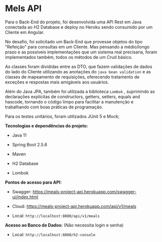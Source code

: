# 						 Mels API

Para o Back-End do projeto, foi desenvolvida uma API Rest em Java conectada ao H2 Database e  deploy no Heroku sendo consumido por um Cliente em Angular.

No desafio, foi solicitado um Back-End que provesse objetos do tipo "Refeição" para consultas em um Cliente. Mas pensando a médio/longo prazo e as possíveis implementações que um sistema real precisaria, foram implementados também, todos os métodos de um Crud básico.

As classes foram divididas entre as DTO, que fazem validações de dados do lado do Cliente utilizando as anotações do `java bean validation` e as classes de mapeamento de requisições, oferecendo tratamento de exceções e respostas mais amigáveis aos usuários.

Além do Java JPA, também foi utilizada a biblioteca `Lombok` , suprimindo as declarações explícitas de constructors, getters, setters, equals and hascode, tornando o código limpo para facilitar a manutenção e trabalhando com boas práticas de programação.

Para os testes unitários, foram utilizados  JUnit 5 e Mock;

**Tecnologias e dependências do projeto:** 

- Java 11 

- Spring Boot 2.5.6

- Maven

- H2 Database

- Lombok

  

**Pontos de acesso para API:** 

- Swagger: https://meals-project-api.herokuapp.com/swagger-ui/index.html

- Cloud: https://meals-project-api.herokuapp.com/api/v1/meals

- Local: `http://localhost:8080/api/v1/meals`

  

**Acesso ao Banco de Dados:** (Não necessita login e senha)

- Local: `http://localhost:8080/h2-console`

